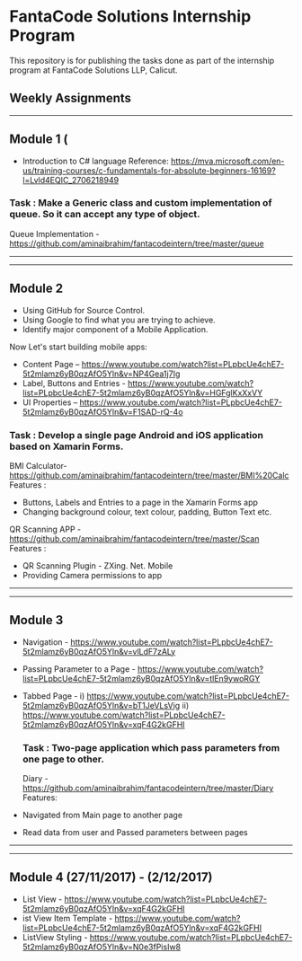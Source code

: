 # FantaCode Solutions Internship Program

  This repository is for publishing the tasks done as part of the internship program at FantaCode Solutions LLP, Calicut.



## Weekly Assignments
            
 <hr> 

   
## Module 1 (
- Introduction to C# language
   Reference:  https://mva.microsoft.com/en-us/training-courses/c-fundamentals-for-absolute-beginners-16169?l=Lvld4EQIC_2706218949


### Task :  Make a Generic class and custom implementation of queue. So it can accept any type of object.
  Queue Implementation -      https://github.com/aminaibrahim/fantacodeintern/tree/master/queue

<hr>
<hr>

## Module 2


 - Using GitHub for Source Control.
 - Using Google to find what you are trying to achieve.
 - Identify major component of a Mobile Application.
 
 Now Let's start building mobile apps:

 - Content Page – https://www.youtube.com/watch?list=PLpbcUe4chE7-5t2mlamz6yB0qzAfO5Yln&v=NP4Gea1j7Ig 
 - Label, Buttons and Entries - https://www.youtube.com/watch?list=PLpbcUe4chE7-5t2mlamz6yB0qzAfO5Yln&v=HGFglKxXxVY
 - UI Properties – https://www.youtube.com/watch?list=PLpbcUe4chE7-5t2mlamz6yB0qzAfO5Yln&v=F1SAD-rQ-4o
 
### Task :  Develop a single page Android and iOS application based on Xamarin Forms.

   BMI Calculator-  https://github.com/aminaibrahim/fantacodeintern/tree/master/BMI%20Calc  
   Features :     
   - Buttons, Labels and Entries to a page in the Xamarin Forms app
   - Changing background colour, text colour, padding, Button Text etc. 
                   
      
   QR Scanning APP - https://github.com/aminaibrahim/fantacodeintern/tree/master/Scan   
   Features :              
   - QR Scanning Plugin - ZXing. Net. Mobile
   - Providing Camera permissions to app
                     
<hr>
<hr>

## Module 3 

- Navigation - https://www.youtube.com/watch?list=PLpbcUe4chE7-5t2mlamz6yB0qzAfO5Yln&v=vlLdF7zALy
- Passing Parameter to a Page - https://www.youtube.com/watch?list=PLpbcUe4chE7-5t2mlamz6yB0qzAfO5Yln&v=tlEn9ywoRGY
- Tabbed Page - i) https://www.youtube.com/watch?list=PLpbcUe4chE7-5t2mlamz6yB0qzAfO5Yln&v=bT1JeVLsVig
                ii) https://www.youtube.com/watch?list=PLpbcUe4chE7-5t2mlamz6yB0qzAfO5Yln&v=xqF4G2kGFHI
  
  ### Task :  Two-page application which pass parameters from one page to other.
          
  Diary - https://github.com/aminaibrahim/fantacodeintern/tree/master/Diary   
  Features:  
 - Navigated from Main page to another page
 - Read data from user and Passed parameters between pages

  <hr>
  <hr>
  
## Module 4 (27/11/2017) - (2/12/2017)

 - List View - https://www.youtube.com/watch?list=PLpbcUe4chE7-5t2mlamz6yB0qzAfO5Yln&v=xqF4G2kGFHI
 - ist View Item Template - https://www.youtube.com/watch?list=PLpbcUe4chE7-5t2mlamz6yB0qzAfO5Yln&v=xqF4G2kGFHI
 - ListView Styling - https://www.youtube.com/watch?list=PLpbcUe4chE7-5t2mlamz6yB0qzAfO5Yln&v=N0e3fPisIw8
 
